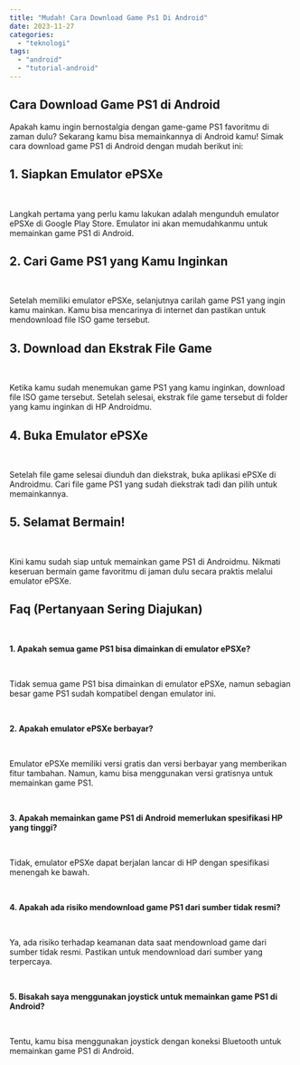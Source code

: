 ```yaml
---
title: "Mudah! Cara Download Game Ps1 Di Android"
date: 2023-11-27
categories: 
  - "teknologi"
tags: 
  - "android"
  - "tutorial-android"
---
```


## Cara Download Game PS1 di Android

Apakah kamu ingin bernostalgia dengan game-game PS1 favoritmu di zaman dulu? Sekarang kamu bisa memainkannya di Android kamu! Simak cara download game PS1 di Android dengan mudah berikut ini:

## 1\. Siapkan Emulator ePSXe

 

Langkah pertama yang perlu kamu lakukan adalah mengunduh emulator ePSXe di Google Play Store. Emulator ini akan memudahkanmu untuk memainkan game PS1 di Android.

## 2\. Cari Game PS1 yang Kamu Inginkan

 

Setelah memiliki emulator ePSXe, selanjutnya carilah game PS1 yang ingin kamu mainkan. Kamu bisa mencarinya di internet dan pastikan untuk mendownload file ISO game tersebut.

## 3\. Download dan Ekstrak File Game

 

Ketika kamu sudah menemukan game PS1 yang kamu inginkan, download file ISO game tersebut. Setelah selesai, ekstrak file game tersebut di folder yang kamu inginkan di HP Androidmu.

## 4\. Buka Emulator ePSXe

 

Setelah file game selesai diunduh dan diekstrak, buka aplikasi ePSXe di Androidmu. Cari file game PS1 yang sudah diekstrak tadi dan pilih untuk memainkannya.

## 5\. Selamat Bermain!

 

Kini kamu sudah siap untuk memainkan game PS1 di Androidmu. Nikmati keseruan bermain game favoritmu di jaman dulu secara praktis melalui emulator ePSXe.

## Faq (Pertanyaan Sering Diajukan)

 

**1\. Apakah semua game PS1 bisa dimainkan di emulator ePSXe?**

 

Tidak semua game PS1 bisa dimainkan di emulator ePSXe, namun sebagian besar game PS1 sudah kompatibel dengan emulator ini.

 

**2\. Apakah emulator ePSXe berbayar?**

 

Emulator ePSXe memiliki versi gratis dan versi berbayar yang memberikan fitur tambahan. Namun, kamu bisa menggunakan versi gratisnya untuk memainkan game PS1.

 

**3\. Apakah memainkan game PS1 di Android memerlukan spesifikasi HP yang tinggi?**

 

Tidak, emulator ePSXe dapat berjalan lancar di HP dengan spesifikasi menengah ke bawah.

 

**4\. Apakah ada risiko mendownload game PS1 dari sumber tidak resmi?**

 

Ya, ada risiko terhadap keamanan data saat mendownload game dari sumber tidak resmi. Pastikan untuk mendownload dari sumber yang terpercaya.

 

**5\. Bisakah saya menggunakan joystick untuk memainkan game PS1 di Android?**

 

Tentu, kamu bisa menggunakan joystick dengan koneksi Bluetooth untuk memainkan game PS1 di Android.
